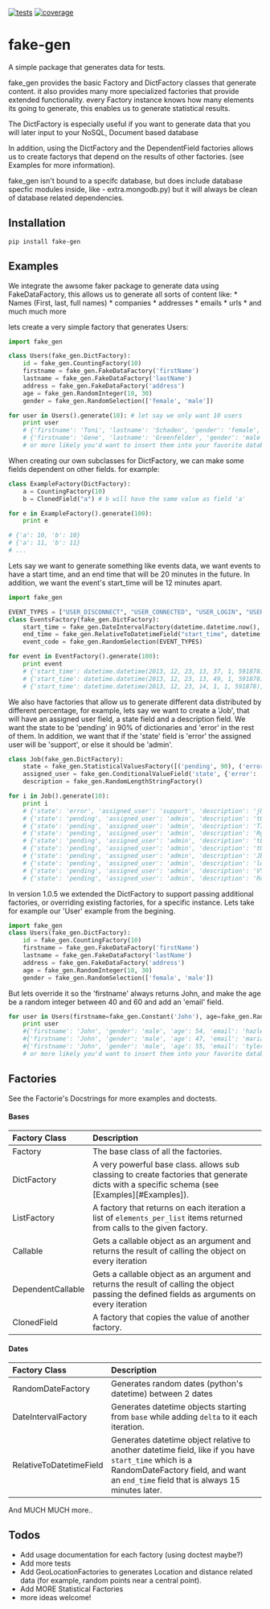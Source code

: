 [![tests](https://travis-ci.com/psafont/fake-gen.svg?branch=master)](https://travis-ci.com/psafont/fake-gen)
[![coverage](https://codecov.io/gh/psafont/fake-gen/branch/master/graph/badge.svg)](https://codecov.io/gh/psafont/fake-gen)


fake-gen
===============

A simple package that generates data for tests.

fake_gen provides the basic Factory and DictFactory classes that generate content.
it also provides many more specialized factories that provide extended functionality.
every Factory instance knows how many elements its going to generate, this enables us to generate statistical results.

The DictFactory is especially useful if you want to generate data that you will later input to your NoSQL, Document based
database

In addition, using the DictFactory and the DependentField factories allows us to create factorys that depend on the results
of other factories. (see Examples for more information).

fake_gen isn't bound to a specifc database, but does include database specfic modules inside, like - extra.mongodb.py)
but it will always be clean of database related dependencies.

## Installation

    pip install fake-gen

## Examples
We integrate the awsome faker package to generate data using FakeDataFactory,
this allows us to generate all sorts of content like:
    * Names (First, last, full names)
    * companies
    * addresses
    * emails
    * urls
    * and much much more

lets create a very simple factory that generates Users:

```python
import fake_gen

class Users(fake_gen.DictFactory):
    id = fake_gen.CountingFactory(10)
    firstname = fake_gen.FakeDataFactory('firstName')
    lastname = fake_gen.FakeDataFactory('lastName')
    address = fake_gen.FakeDataFactory('address')
    age = fake_gen.RandomInteger(10, 30)
    gender = fake_gen.RandomSelection(['female', 'male'])

for user in Users().generate(10): # let say we only want 10 users
    print user
    # {'firstname': 'Toni', 'lastname': 'Schaden', 'gender': 'female', 'age': 18, 'address': '0641 Homenick Hills\nSouth Branson, RI 70388', 'id': 10}
    # {'firstname': 'Gene', 'lastname': 'Greenfelder', 'gender': 'male', 'age': 17, 'address': '292 Loy Lights Suite 328\nFritzfort, IN 73914', 'id': 11}
    # or more likely you'd want to insert them into your favorite database (MongoDB, ElasticSearch, ..)
```

When creating our own subclasses for DictFactory, we can make some fields dependent on other fields.
for example:

```python
class ExampleFactory(DictFactory):
    a = CountingFactory(10)
    b = ClonedField("a") # b will have the same value as field 'a'

for e in ExampleFactory().generate(100):
    print e

# {'a': 10, 'b': 10}
# {'a': 11, 'b': 11}
# ...
```

Lets say we want to generate something like events data, we want events to have
a start time, and an end time that will be 20 minutes in the future.
In addition, we want the event's start_time will be 12 minutes apart.

```python
import fake_gen

EVENT_TYPES = ["USER_DISCONNECT", "USER_CONNECTED", "USER_LOGIN", "USER_LOGOUT"]
class EventsFactory(fake_gen.DictFactory):
    start_time = fake_gen.DateIntervalFactory(datetime.datetime.now(), datetime.timedelta(minutes=12))
    end_time = fake_gen.RelativeToDatetimeField("start_time", datetime.timedelta(minutes=20))
    event_code = fake_gen.RandomSelection(EVENT_TYPES)

for event in EventFactory().generate(100):
    print event
    # {'start_time': datetime.datetime(2013, 12, 23, 13, 37, 1, 591878), 'end_time': datetime.datetime(2013, 12, 23, 13, 57, 1, 591878), 'event_code': 'USER_CONNECTED'}
    # {'start_time': datetime.datetime(2013, 12, 23, 13, 49, 1, 591878), 'end_time': datetime.datetime(2013, 12, 23, 14, 9, 1, 591878), 'event_code': 'USER_LOGIN'}
    # {'start_time': datetime.datetime(2013, 12, 23, 14, 1, 1, 591878), 'end_time': datetime.datetime(2013, 12, 23, 14, 21, 1, 591878), 'event_code': 'USER_DISCONNECT'}
```

We also have factories that allow us to generate different data distributed by different percentage, for example,
lets say we want to create a 'Job', that will have an assigned user field, a state field and a description field.
We want the state to be 'pending' in 90% of dictionaries and 'error' in the rest of them. In addition, we want that if the 'state' field is
'error' the assigned user will be 'support', or else it should be 'admin'.

```python
class Job(fake_gen.DictFactory):
    state = fake_gen.StatisticalValuesFactory([('pending', 90), ('error', 10)])
    assigned_user = fake_gen.ConditionalValueField('state', {'error': 'support'}, 'admin')
    description = fake_gen.RandomLengthStringFactory()

for i in Job().generate(10):
    print i
    # {'state': 'error', 'assigned_user': 'support', 'description': 'jUlyFByPxPdFlBPBfPaGaTPPuajFSHXKkyewzrQ'}
    # {'state': 'pending', 'assigned_user': 'admin', 'description': 'tOzkgmBBnxQZhSYEjVduyXGdLrtqeTZqRxmHNXbaJBfpdNxuLKWyTDxkCZgiZTLHeiKEswvIyDzAnuuOLtXmVWhjvazaOYuu'}
    # {'state': 'pending', 'assigned_user': 'admin', 'description': 'TIDVuvZRUBLLTtG'}
    # {'state': 'pending', 'assigned_user': 'admin', 'description': 'RgcSaFzmMrhwCAZjLofikmXJhtqkVOTsWHnqTXjgrxgzTKH'}
    # {'state': 'pending', 'assigned_user': 'admin', 'description': 'tLkSEkCbYDvlcDBDWUBGMmidEdOxeiLDBADDKnqGqWLnxUBqzOXFXnBxkiGTymuGNbUnmxyawzLGsiummCiwxNSw'}
    # {'state': 'pending', 'assigned_user': 'admin', 'description': 'tUyYLofuZpceaWYKkiRvksQLqFHGOiwACuPIvRxMIuftJPsObSqCBcrQnOkOhqAukfMwrY'}
    # {'state': 'pending', 'assigned_user': 'admin', 'description': 'JbFrUxrERMObfwhEtCQGcxEbimvoTFwJriSfRFLFkBpyemqEfqUCGKmVlgSlVoZrrnetEnLCgbfobFbTMQOZ'}
    # {'state': 'pending', 'assigned_user': 'admin', 'description': 'lqatAwdcQuMMOPiYdVMRyyQgEIzOlcoozijjdCfXsVoZnnTtQjPSGBFZQGSkPblJrTIYLAotiZoyYRFrlncevwuNcqfOmeXeCPD'}
    # {'state': 'pending', 'assigned_user': 'admin', 'description': 'VYxnhydWtIUFiOEPszVQHuxYBIUGDyAefZiPIgkWHCMmophiueXbixXtdwKQkuvWImuErMOOOcwevQHGApXkolhjAq'}
    # {'state': 'pending', 'assigned_user': 'admin', 'description': 'RcawgTkQggchdHppSyQxnbDdNxqkGqbQWnQMSlorqnAQLdAqyWnKtGpXaZuVdxcGQBImzVPQsYAbIFUIpqvDzwTDdRpleBrc'}
```

In version 1.0.5 we extended the DictFactory to support passing additional factories, or overriding existing factories, for a specific instance.
Lets take for example our 'User' example from the begining.

```python
import fake_gen
class Users(fake_gen.DictFactory):
    id = fake_gen.CountingFactory(10)
    firstname = fake_gen.FakeDataFactory('firstName')
    lastname = fake_gen.FakeDataFactory('lastName')
    address = fake_gen.FakeDataFactory('address')
    age = fake_gen.RandomInteger(10, 30)
    gender = fake_gen.RandomSelection(['female', 'male'])
```
But lets override it so the 'firstname' always returns John, and make the age be a random integer between 40 and 60 and add an 'email' field.

```python
for user in Users(firstname=fake_gen.Constant('John'), age=fake_gen.RandomInteger(40, 60), email=fake_gen.FakeDataFactory('email')).generate(10): # let say we only want 10 users
    print user
    #{'firstname': 'John', 'gender': 'male', 'age': 54, 'email': 'hazle.wehner@brekke.com', 'lastname': 'Willms', 'address': '245 Pfeffer Light Apt. 309\nEast Audieside, IN 11931', 'id': 10}
    #{'firstname': 'John', 'gender': 'male', 'age': 47, 'email': 'mariam25@gmail.com', 'lastname': 'Ratke', 'address': '98710 Freddy Gateway\nDelilahborough, GU 50849', 'id': 11}
    #{'firstname': 'John', 'gender': 'male', 'age': 55, 'email': 'tyler22@yahoo.com', 'lastname': 'Cormier', 'address': '432 Block Locks Apt. 547\nNew Estel, NJ 54026', 'id': 12}
    # or more likely you'd want to insert them into your favorite database (MongoDB, ElasticSearch, ..)
```

## Factories
See the Factorie's Docstrings for more examples and doctests.

#### Bases
|Factory Class| Description|
|:-------|:-----------|
| Factory | The base class of all the factories.|
| DictFactory | A very powerful base class. allows sub classing to create factories that generate dicts with a specific schema (see [Examples][#Examples]). |
| ListFactory | A factory that returns on each iteration a list of `elements_per_list` items returned from calls to the given factory. |
| Callable | Gets a callable object as an argument and returns the result of calling the object on every iteration |
| DependentCallable | Gets a callable object as an argument and returns the result of calling the object passing the defined fields as arguments on every iteration |
| ClonedField | A factory that copies the value of another factory. |
#### Dates
|Factory Class| Description|
|:-------|:-----------|
| RandomDateFactory | Generates random dates (python's datetime) between 2 dates|
| DateIntervalFactory | Generates datetime objects starting from `base` while adding  `delta` to it each iteration.
| RelativeToDatetimeField | Generates datetime object relative to another datetime field, like if you have `start_time` which is a RandomDateFactory field, and want an `end_time` field that is always 15 minutes later.|

And MUCH MUCH more..

## Todos
* Add usage documentation for each factory (using doctest maybe?)
* Add more tests
* Add GeoLocationFactories to generates Location and distance related data (for example, random points near a central point).
* Add MORE Statistical Factories
* more ideas welcome!
